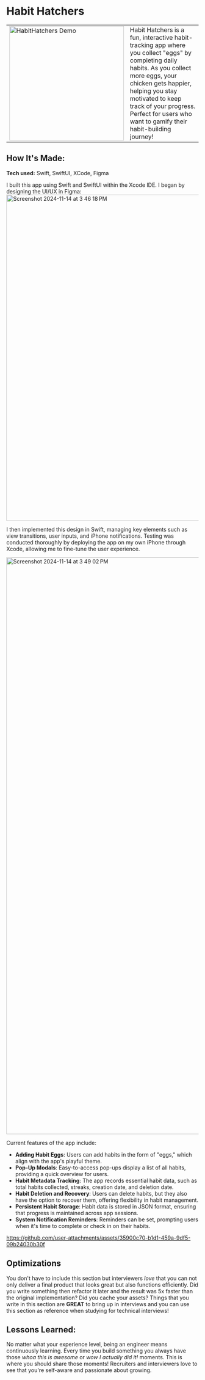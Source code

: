 # Habit Hatchers

<table>
  <tr>
    <td><img src="https://github.com/user-attachments/assets/04b498d4-fbc5-45f2-8817-4b2e771dd73d" alt="HabitHatchers Demo" width="300"/></td>
    <td>
      Habit Hatchers is a fun, interactive habit-tracking app where you collect "eggs" by completing daily habits. 
      As you collect more eggs, your chicken gets happier, helping you stay motivated to keep track of your progress. 
      Perfect for users who want to gamify their habit-building journey!
    </td>
  </tr>
</table>

## How It's Made:

**Tech used:** Swift, SwiftUI, XCode, Figma

I built this app using Swift and SwiftUI within the Xcode IDE. I began by designing the UI/UX in Figma:
<img width="855" alt="Screenshot 2024-11-14 at 3 46 18 PM" src="https://github.com/user-attachments/assets/f3804a8f-d53f-49ef-87c3-7797b65d95e3">

I then implemented this design in Swift, managing key elements such as view transitions, user inputs, and iPhone notifications. Testing was conducted thoroughly by deploying the app on my own iPhone through Xcode, allowing me to fine-tune the user experience.

<img width="1512" alt="Screenshot 2024-11-14 at 3 49 02 PM" src="https://github.com/user-attachments/assets/01bcd549-3976-493a-9e89-81f7528a8901">


Current features of the app include:

- **Adding Habit Eggs**: Users can add habits in the form of "eggs," which align with the app's playful theme.
- **Pop-Up Modals**: Easy-to-access pop-ups display a list of all habits, providing a quick overview for users.
- **Habit Metadata Tracking**: The app records essential habit data, such as total habits collected, streaks, creation date, and deletion date.
- **Habit Deletion and Recovery**: Users can delete habits, but they also have the option to recover them, offering flexibility in habit management.
- **Persistent Habit Storage**: Habit data is stored in JSON format, ensuring that progress is maintained across app sessions.
- **System Notification Reminders**: Reminders can be set, prompting users when it's time to complete or check in on their habits.



https://github.com/user-attachments/assets/35900c70-b1d1-459a-9df5-09b24030b30f



## Optimizations

You don't have to include this section but interviewers *love* that you can not only deliver a final product that looks great but also functions efficiently. Did you write something then refactor it later and the result was 5x faster than the original implementation? Did you cache your assets? Things that you write in this section are **GREAT** to bring up in interviews and you can use this section as reference when studying for technical interviews!

## Lessons Learned:

No matter what your experience level, being an engineer means continuously learning. Every time you build something you always have those *whoa this is awesome* or *wow I actually did it!* moments. This is where you should share those moments! Recruiters and interviewers love to see that you're self-aware and passionate about growing.
